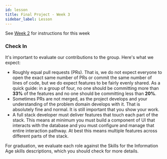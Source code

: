 ```yaml
---
id: lesson
title: Final Project - Week 3
sidebar_label: Lesson
---
```


See [Week 2](../week-2/lesson) for instructions for this week

### Check In

It's important to evaluate our contributions to the group. Here's what we expect:

- Roughly equal pull requests (PRs). That is, we do not expect everyone to open the exact same number of PRs or commit the same number of lines of code, but we do expect features to be fairly evenly shared. As a quick guide: in a group of four, no one should be committing more than **33%** of the features and no one should be committing less than **20%**.
- Sometimes PRs are not merged, as the project develops and your understanding of the problem domain develops with it. That is absolutely fine and normal. It is still important that you show your work. 
- A full stack developer must deliver features that touch each part of the stack. This means at minimum you must build a component of UI that interacts with the database and you must configure and manage that entire interaction pathway. At best this means multiple features across different parts of the stack.

For graduation, we evaluate each role against the Skills for the Information Age skills descriptions, which you should check for more details.
